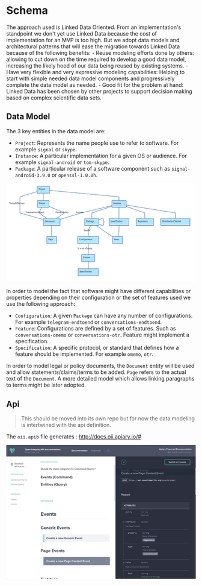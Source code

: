 # Schema

The approach used is Linked Data Oriented. From an implementation's standpoint we don't yet use Linked Data because the cost of implementation for an MVP is too high. But we adopt data models and architectural patterns that will ease the migration towards Linked Data because of the following benefits:
    - Reuse modeling efforts done by others: allowing to cut down on the time required to develop a good data model, increasing the likely hood of our data being reused by existing systems.
    - Have very flexible and very expressive modeling capabilities: Helping to start with simple needed data model components and progressively complete the data model as needed.
    - Good fit for the problem at hand: Linked Data has been chosen by other projects to support decision making based on complex scientific data sets.

## Data Model

The 3 key entities in the data model are:
 - `Project`: Represents the name people use to refer to software. For example `signal` or `skype`.
 - `Instance`: A particular implementation for a given OS or audience. For example `signal-android` or `tom-skype`.
 - `Package`: A particular release of a software component such as `signal-android-3.9.0` or `openssl-1.0.0h`.

 ![](diagram.png)

In order to model the fact that software might have different capabilities or properties depending on their configuration or the set of features used we use the following approach:
 - `Configuration`: A given `Package` can have any number of configurations. For example `telegram-endtoend` or `conversations-endtoend`.
 - `Feature`: Configurations are defined by a set of features. Such as `conversations-omemo` or `conversations-otr`. Feature might implement a specification.
 - `Specification`: A specific protocol, or standard that defines how a feature should be implemented. For example `omemo`, `otr`.

In order to model legal or policy documents, the `Document` entity will be used and allow statements/claims/terms to be added. `Page` refers to the actual text of the `Document`. A more detailed model which allows linking paragraphs to terms might be later adopted.

## Api

> This should be moved into its own repo but for now the data modeling is intertwined with the api definition.

The `oii.apib` file generates : http://docs.oii.apiary.io/#

![](api_docs.png)
